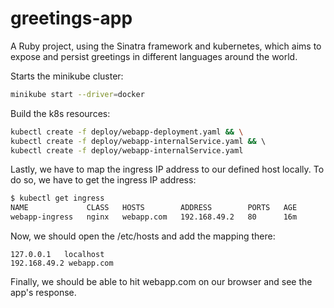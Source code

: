 # greetings-app
A Ruby project, using the Sinatra framework and kubernetes, which aims to expose and persist greetings in different languages around the world.

Starts the minikube cluster:
```bash
minikube start --driver=docker
```

Build the k8s resources:
```bash
kubectl create -f deploy/webapp-deployment.yaml && \
kubectl create -f deploy/webapp-internalService.yaml && \ 
kubectl create -f deploy/webapp-internalService.yaml
```

Lastly, we have to map the ingress IP address to our defined host locally. To do so, we have to get the ingress IP address:
```bash
$ kubectl get ingress
NAME             CLASS   HOSTS        ADDRESS        PORTS   AGE
webapp-ingress   nginx   webapp.com   192.168.49.2   80      16m
```

Now, we should open the /etc/hosts and add the mapping there:
```
127.0.0.1	localhost
192.168.49.2 webapp.com
```

Finally, we should be able to hit webapp.com on our browser and see the app's response.
